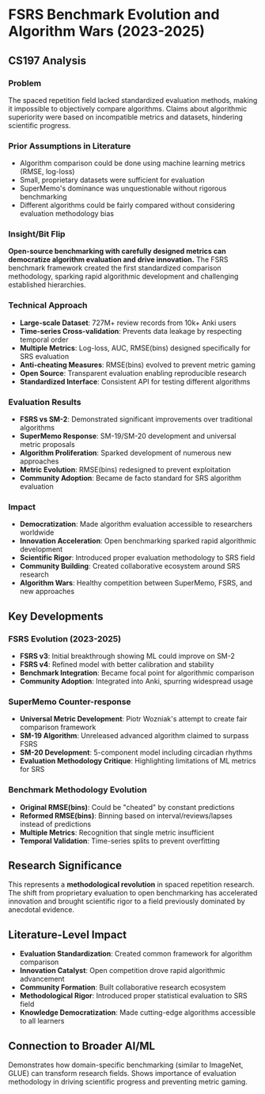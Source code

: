 # FSRS Benchmark Evolution and Algorithm Wars (2023-2025)

## CS197 Analysis  

### Problem
The spaced repetition field lacked standardized evaluation methods, making it impossible to objectively compare algorithms. Claims about algorithmic superiority were based on incompatible metrics and datasets, hindering scientific progress.

### Prior Assumptions in Literature  
- Algorithm comparison could be done using machine learning metrics (RMSE, log-loss)
- Small, proprietary datasets were sufficient for evaluation
- SuperMemo's dominance was unquestionable without rigorous benchmarking
- Different algorithms could be fairly compared without considering evaluation methodology bias

### Insight/Bit Flip
**Open-source benchmarking with carefully designed metrics can democratize algorithm evaluation and drive innovation.** The FSRS benchmark framework created the first standardized comparison methodology, sparking rapid algorithmic development and challenging established hierarchies.

### Technical Approach
- **Large-scale Dataset**: 727M+ review records from 10k+ Anki users
- **Time-series Cross-validation**: Prevents data leakage by respecting temporal order  
- **Multiple Metrics**: Log-loss, AUC, RMSE(bins) designed specifically for SRS evaluation
- **Anti-cheating Measures**: RMSE(bins) evolved to prevent metric gaming
- **Open Source**: Transparent evaluation enabling reproducible research
- **Standardized Interface**: Consistent API for testing different algorithms

### Evaluation Results  
- **FSRS vs SM-2**: Demonstrated significant improvements over traditional algorithms
- **SuperMemo Response**: SM-19/SM-20 development and universal metric proposals
- **Algorithm Proliferation**: Sparked development of numerous new approaches
- **Metric Evolution**: RMSE(bins) redesigned to prevent exploitation
- **Community Adoption**: Became de facto standard for SRS algorithm evaluation

### Impact  
- **Democratization**: Made algorithm evaluation accessible to researchers worldwide
- **Innovation Acceleration**: Open benchmarking sparked rapid algorithmic development  
- **Scientific Rigor**: Introduced proper evaluation methodology to SRS field
- **Community Building**: Created collaborative ecosystem around SRS research
- **Algorithm Wars**: Healthy competition between SuperMemo, FSRS, and new approaches

## Key Developments

### FSRS Evolution (2023-2025)
- **FSRS v3**: Initial breakthrough showing ML could improve on SM-2
- **FSRS v4**: Refined model with better calibration and stability  
- **Benchmark Integration**: Became focal point for algorithmic comparison
- **Community Adoption**: Integrated into Anki, spurring widespread usage

### SuperMemo Counter-response  
- **Universal Metric Development**: Piotr Wozniak's attempt to create fair comparison framework
- **SM-19 Algorithm**: Unreleased advanced algorithm claimed to surpass FSRS
- **SM-20 Development**: 5-component model including circadian rhythms
- **Evaluation Methodology Critique**: Highlighting limitations of ML metrics for SRS

### Benchmark Methodology Evolution
- **Original RMSE(bins)**: Could be "cheated" by constant predictions
- **Reformed RMSE(bins)**: Binning based on interval/reviews/lapses instead of predictions
- **Multiple Metrics**: Recognition that single metric insufficient
- **Temporal Validation**: Time-series splits to prevent overfitting

## Research Significance  
This represents a **methodological revolution** in spaced repetition research. The shift from proprietary evaluation to open benchmarking has accelerated innovation and brought scientific rigor to a field previously dominated by anecdotal evidence.

## Literature-Level Impact
- **Evaluation Standardization**: Created common framework for algorithm comparison
- **Innovation Catalyst**: Open competition drove rapid algorithmic advancement  
- **Community Formation**: Built collaborative research ecosystem
- **Methodological Rigor**: Introduced proper statistical evaluation to SRS field
- **Knowledge Democratization**: Made cutting-edge algorithms accessible to all learners

## Connection to Broader AI/ML
Demonstrates how domain-specific benchmarking (similar to ImageNet, GLUE) can transform research fields. Shows importance of evaluation methodology in driving scientific progress and preventing metric gaming.